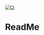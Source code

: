 [![CI](https://github.com/MohanadAlAbiad/gaming-frontend/actions/workflows/ci.yml/badge.svg)](https://github.com/MohanadAlAbiad/gaming-frontend/actions/workflows/ci.yml)

# ReadMe
